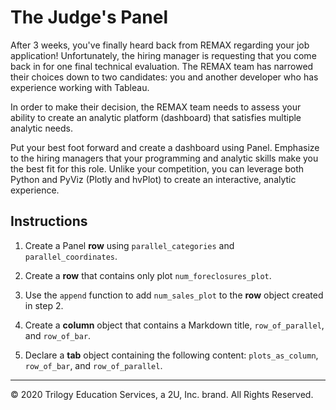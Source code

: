 # The Judge's Panel

After 3 weeks, you've finally heard back from REMAX regarding your job application! Unfortunately, the hiring manager is requesting that you come back in for one final technical evaluation. The REMAX team has narrowed their choices down to two candidates: you and another developer who has experience working with Tableau.

In order to make their decision, the REMAX team needs to assess your ability to create an analytic platform (dashboard) that satisfies multiple analytic needs.

Put your best foot forward and create a dashboard using Panel. Emphasize to the hiring managers that your programming and analytic skills make you the best fit for this role. Unlike your competition, you can leverage both Python and PyViz (Plotly and hvPlot) to create an interactive, analytic experience.

## Instructions

1. Create a Panel **row** using `parallel_categories` and `parallel_coordinates`.

2. Create a **row** that contains only plot `num_foreclosures_plot`.

3. Use the `append` function to add `num_sales_plot` to the **row** object created in step 2.

4. Create a **column** object that contains a Markdown title, `row_of_parallel`, and `row_of_bar`.

5. Declare a **tab** object containing the following content: `plots_as_column`, `row_of_bar`, and `row_of_parallel`.

- - -
© 2020 Trilogy Education Services, a 2U, Inc. brand. All Rights Reserved.
